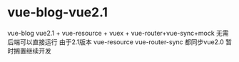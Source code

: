 # vue-blog-vue2.1
vue-blog vue2.1 + vue-resource + vuex + vue-router+vue-sync+mock
无需后端可以直接运行
由于2.1版本  vue-resource vue-router-sync 都同步vue2.0 暂时搁置继续开发 
